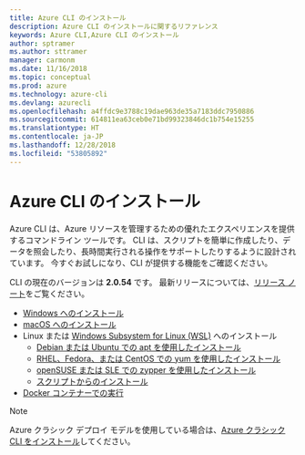 ```yaml
---
title: Azure CLI のインストール
description: Azure CLI のインストールに関するリファレンス
keywords: Azure CLI,Azure CLI のインストール
author: sptramer
ms.author: sttramer
manager: carmonm
ms.date: 11/16/2018
ms.topic: conceptual
ms.prod: azure
ms.technology: azure-cli
ms.devlang: azurecli
ms.openlocfilehash: a4ffdc9e3788c19dae963de35a7183ddc7950886
ms.sourcegitcommit: 614811ea63ceb0e71bd99323846dc1b754e15255
ms.translationtype: HT
ms.contentlocale: ja-JP
ms.lasthandoff: 12/28/2018
ms.locfileid: "53805892"
---
```

# <a name="install-the-azure-cli"></a>Azure CLI のインストール

Azure CLI は、Azure リソースを管理するための優れたエクスペリエンスを提供するコマンドライン ツールです。 CLI は、スクリプトを簡単に作成したり、データを照会したり、長時間実行される操作をサポートしたりするように設計されています。 今すぐお試しになり、CLI が提供する機能をご確認ください。

CLI の現在のバージョンは __2.0.54__ です。 最新リリースについては、[リリース ノート](release-notes-azure-cli.md)をご覧ください。

* [Windows へのインストール](install-azure-cli-windows.md)
* [macOS へのインストール](install-azure-cli-macos.md)
* Linux または [Windows Subsystem for Linux (WSL)](/windows/wsl/about) へのインストール
  * [Debian または Ubuntu での apt を使用したインストール](install-azure-cli-apt.md)
  * [RHEL、Fedora、または CentOS での yum を使用したインストール](install-azure-cli-yum.md)
  * [openSUSE または SLE での zypper を使用したインストール](install-azure-cli-zypper.md)
  * [スクリプトからのインストール](install-azure-cli-linux.md)
* [Docker コンテナーでの実行](run-azure-cli-docker.md)

> [!NOTE]
> Azure クラシック デプロイ モデルを使用している場合は、[Azure クラシック CLI をインストール](install-classic-cli.md)してください。
